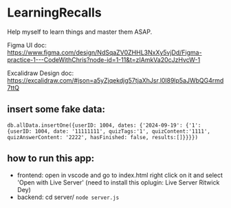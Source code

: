 # LearningRecalls
Help myself to learn things and master them ASAP.


Figma UI doc: https://www.figma.com/design/NdSqaZV0ZHHL3NxXy5vjDd/Figma-practice-1---CodeWithChris?node-id=1-11&t=zIAmkVa20cJzHvcW-1


Excalidraw Design doc: https://excalidraw.com/#json=a5yZjqekdjg57tjaXhJsr,l0l89lp5aJWbQG4rmd7ttQ 


## insert some fake data: 
```mongodb
db.allData.insertOne({userID: 1004, dates: {'2024-09-19': {'1': {userID: 1004, date: '11111111', quizTags:'1', quizContent:'1111', quizAnswerContent: '2222', hasFinished: false, results:[]}}}})

```

## how to run this app: 
- frontend: open in vscode and go to index.html right click on it and select 'Open with Live Server' (need to install this oplugin: Live Server Ritwick Dey)
- backend: cd server/ `node server.js`